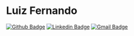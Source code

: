 # Luiz Fernando

[![Github Badge](https://img.shields.io/badge/-Github-000?style=flat-square&logo=Github&logoColor=white&link=https://github.com/luizfcp)](https://github.com/luizfcp)
[![Linkedin Badge](https://img.shields.io/badge/-LinkedIn-blue?style=flat-square&logo=Linkedin&logoColor=white&link=https://www.linkedin.com/in/luizfcp/)](https://www.linkedin.com/in/luizfcp/)
[![Gmail Badge](https://img.shields.io/badge/-Gmail-c14438?style=flat-square&logo=Gmail&logoColor=white&link=mailto:luizfcpassos@gmail.com)](mailto:luizfcpassos@gmail.com)
